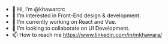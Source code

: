 - 👋 Hi, I’m @khawarcrc
- 👀 I’m interested in Front-End design & development.
- 🌱 I’m currently working on React and Vue.
- 💞️ I’m looking to collaborate on UI Development.
- 📫 How to reach me https://www.linkedin.com/in/mkhawara/

<!---
khawarcrc/khawarcrc is a ✨ special ✨ repository because its `README.md` (this file) appears on your GitHub profile.
You can click the Preview link to take a look at your changes.
--->

